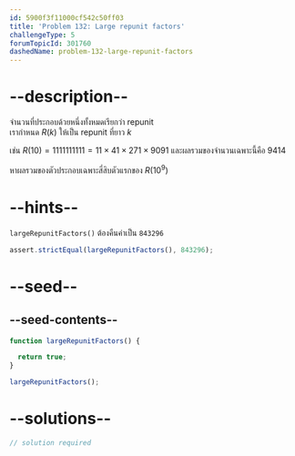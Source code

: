 ```yaml
---
id: 5900f3f11000cf542c50ff03
title: 'Problem 132: Large repunit factors'
challengeType: 5
forumTopicId: 301760
dashedName: problem-132-large-repunit-factors
---
```


# --description--


จำนวนที่ประกอบด้วยหนึ่งทั้งหมดเรียกว่า repunit  
เรากำหนด $R(k)$ ให้เป็น repunit ที่ยาว $k$

เช่น $R(10) = 1111111111 = 11 × 41 × 271 × 9091$ และผลรวมของจำนวนเฉพาะนี้คือ 9414

หาผลรวมของตัวประกอบเฉพาะสี่สิบตัวแรกของ $R({10}^9)$

# --hints--

`largeRepunitFactors()` ต้องคืนค่าเป็น `843296`

```js
assert.strictEqual(largeRepunitFactors(), 843296);
```

# --seed--

## --seed-contents--

```js
function largeRepunitFactors() {

  return true;
}

largeRepunitFactors();
```

# --solutions--

```js
// solution required
```
